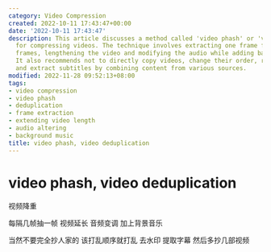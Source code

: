 ```yaml
---
category: Video Compression
created: 2022-10-11 17:43:47+00:00
date: '2022-10-11 17:43:47'
description: This article discusses a method called 'video phash' or 'video deduplication'
  for compressing videos. The technique involves extracting one frame from every few
  frames, lengthening the video and modifying the audio while adding background music.
  It also recommends not to directly copy videos, change their order, remove watermarks,
  and extract subtitles by combining content from various sources.
modified: 2022-11-28 09:52:13+08:00
tags:
- video compression
- video phash
- deduplication
- frame extraction
- extending video length
- audio altering
- background music
title: video phash, video deduplication
---
```


# video phash, video deduplication

视频降重

每隔几帧抽一帧 视频延长 音频变调 加上背景音乐

当然不要完全抄人家的 该打乱顺序就打乱 去水印 提取字幕 然后多抄几部视频
